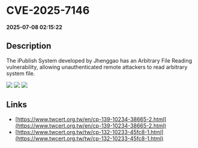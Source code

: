 # CVE-2025-7146

**2025-07-08 02:15:22**

## Description
The iPublish System developed by Jhenggao has an Arbitrary File Reading vulnerability, allowing unauthenticated remote attackers to read arbitrary system file.

![](https://img.shields.io/static/v1?label=Score&message=8.7&color=red)
![](https://img.shields.io/static/v1?label=Severity&message=HIGH&color=red)
![](https://img.shields.io/static/v1?label=CWE&message=Traversal&color=green)

## Links
- [https://www.twcert.org.tw/en/cp-139-10234-38665-2.html](https://www.twcert.org.tw/en/cp-139-10234-38665-2.html)
- [https://www.twcert.org.tw/tw/cp-132-10233-45fc8-1.html](https://www.twcert.org.tw/tw/cp-132-10233-45fc8-1.html)
